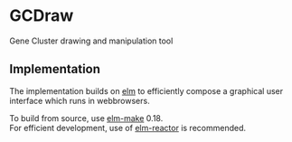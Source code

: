# GCDraw
Gene Cluster drawing and manipulation tool

## Implementation

The implementation builds on [elm](http://elm-lang.org/) to efficiently compose a graphical user interface which runs in webbrowsers.

To build from source, use [elm-make](http://elm-lang.org/install) 0.18.    
For efficient development, use of [elm-reactor](https://github.com/elm-lang/elm-reactor) is recommended.
